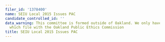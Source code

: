 ```yaml
---
filer_id: '1378400'
name: SEIU Local 2015 Issues PAC
candidate_controlled_id: ''
data_warning: This committee is formed outside of Oakland. We only have data on committees
  which file with the Oakland Public Ethics Commission
title: SEIU Local 2015 Issues PAC
---
```


